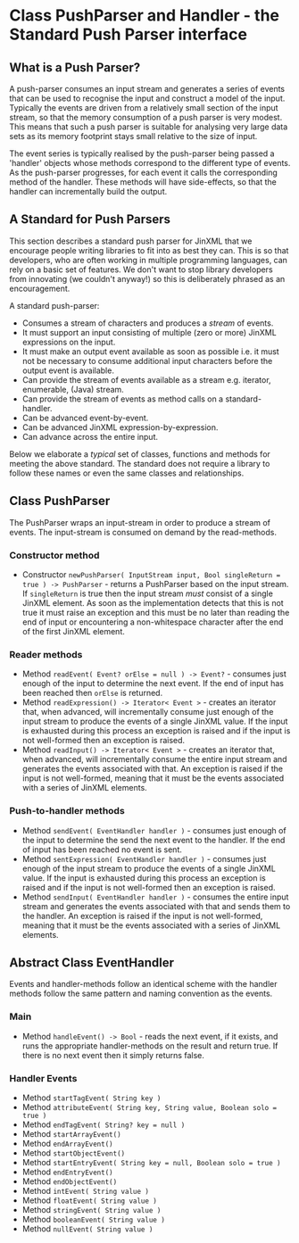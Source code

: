 # Class PushParser and Handler - the Standard Push Parser interface

## What is a Push Parser?

A push-parser consumes an input stream and generates a series of events that can be used to recognise the input and construct a model of the input. Typically the events are driven from a relatively small section of the input stream, so that the memory consumption of a push parser is very modest. This means  that such a push parser is suitable for analysing very large data sets as its memory footprint stays small relative to the size of input.

The event series is typically realised by the push-parser being passed a 'handler' objects whose 
methods correspond to the different type of events. As the push-parser progresses, for each event it
calls the corresponding method of the handler. These methods will have side-effects, so that the
handler can incrementally build the output.

## A Standard for Push Parsers
This section describes a standard push parser for JinXML that we encourage people writing libraries
to fit into as best they can. This is so that developers, who are often working in multiple programming languages, can rely on a basic set of features. We don't want to stop library developers from innovating (we couldn't anyway!) so this is deliberately phrased as an encouragement.

A standard push-parser:
 - Consumes a stream of characters and produces a _stream_ of events.
 - It must support an input consisting of multiple (zero or more) JinXML expressions on the input.
 - It must make an output event available as soon as possible i.e. it must not be necessary to consume 
   additional input characters before the output event is available.
 - Can provide the stream of events available as a stream e.g. iterator, enumerable, (Java) stream.
 - Can provide the stream of events as method calls on a standard-handler.
 - Can be advanced event-by-event.
 - Can be advanced JinXML expression-by-expression.
 - Can advance across the entire input.

Below we elaborate a _typical_ set of classes, functions and methods for meeting the above standard. The standard does not require a library to follow these names or even the same classes and relationships.

## Class PushParser

The PushParser wraps an input-stream in order to produce a stream of events. The input-stream is consumed on demand by the read-methods.

### Constructor method

* Constructor `newPushParser( InputStream input, Bool singleReturn = true ) -> PushParser` - returns a PushParser based on the input stream. If `singleReturn` is true then the input stream *must* consist of a single JinXML element. As soon as the implementation detects that this is not true it must raise an exception and this must be no later than reading the end of input or encountering a non-whitespace character after the end of the first JinXML element.

### Reader methods

* Method `readEvent( Event? orElse = null ) -> Event?` - consumes just enough of the input to determine the next event. If the end of input has been reached then `orElse` is returned.
* Method `readExpression() -> Iterator< Event >`  - creates an iterator that, when advanced, will incrementally consume just enough of the input stream to produce the events of a single JinXML value. If the input is exhausted during this process an exception is raised and if the input is not well-formed then an exception is raised.
* Method `readInput() -> Iterator< Event >` - creates an iterator that, when advanced, will incrementally consume the entire input stream and generates the events associated with that. An exception is raised if the input is not well-formed, meaning that it must be the events associated with a series of JinXML elements.

### Push-to-handler methods

* Method `sendEvent( EventHandler handler )` - consumes just enough of the input to determine the send the next event to the handler. If the end of input has been reached no event is sent.
* Method `sentExpression( EventHandler handler )` - consumes just enough of the input stream to produce the events of a single JinXML value. If the input is exhausted during this process an exception is raised and if the input is not well-formed then an exception is raised.
* Method `sendInput( EventHandler handler )` - consumes the entire input stream and generates the events associated with that and sends them to the handler. An exception is raised if the input is not well-formed, meaning that it must be the events associated with a series of JinXML elements.


## Abstract Class EventHandler

Events and handler-methods follow an identical scheme with the handler methods follow the same pattern and naming convention as the events.

### Main

* Method `handleEvent() -> Bool` - reads the next event, if it exists, and runs the appropriate handler-methods on the result and return true. If there is no next event then it simply returns false.


### Handler Events

* Method `startTagEvent( String key )`
* Method `attributeEvent( String key, String value, Boolean solo = true )`
* Method `endTagEvent( String? key = null )`
* Method `startArrayEvent()`
* Method `endArrayEvent()`
* Method `startObjectEvent()`
* Method `startEntryEvent( String key = null, Boolean solo = true )`
* Method `endEntryEvent()`
* Method `endObjectEvent()`
* Method `intEvent( String value )`
* Method `floatEvent( String value )`
* Method `stringEvent( String value )`
* Method `booleanEvent( String value )`
* Method `nullEvent( String value )`
